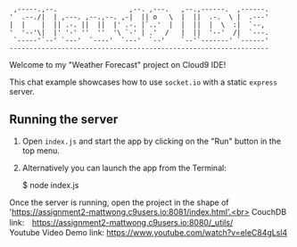 
     ,-----.,--.                  ,--. ,---.   ,--.,------.  ,------.
    '  .--./|  | ,---. ,--.,--. ,-|  || o   \  |  ||  .-.  \ |  .---'
    |  |    |  || .-. ||  ||  |' .-. |`..'  |  |  ||  |  \  :|  `--, 
    '  '--'\|  |' '-' ''  ''  '\ `-' | .'  /   |  ||  '--'  /|  `---.
     `-----'`--' `---'  `----'  `---'  `--'    `--'`-------' `------'
    ----------------------------------------------------------------- 


Welcome to my "Weather Forecast" project on Cloud9 IDE!

This chat example showcases how to use `socket.io` with a static `express` server.

## Running the server

1) Open `index.js` and start the app by clicking on the "Run" button in the top menu.

2) Alternatively you can launch the app from the Terminal:

    $ node index.js

Once the server is running, open the project in the shape of 'https://assignment2-mattwong.c9users.io:8081/index.html'.<br>
CouchDB link:　https://assignment2-mattwong.c9users.io:8080/_utils/ <br>
Youtube Video Demo link: https://www.youtube.com/watch?v=eleC84gLsl4<br>
